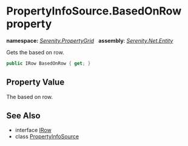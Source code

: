 # PropertyInfoSource.BasedOnRow property
**namespace:** *[Serenity.PropertyGrid](../../README.md#serenity.propertygrid-namespace)*   **assembly**: *[Serenity.Net.Entity](../../README.md)*

Gets the based on row.

```csharp
public IRow BasedOnRow { get; }
```

## Property Value

The based on row.

## See Also

* interface [IRow](../../Serenity.Data/IRow.md)
* class [PropertyInfoSource](../PropertyInfoSource.md)